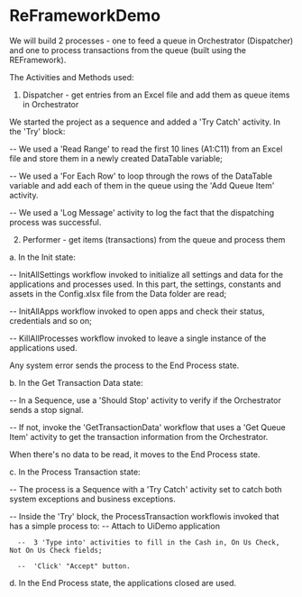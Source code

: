 # ReFrameworkDemo
We will build 2 processes - one to feed a queue in Orchestrator (Dispatcher) and one to process transactions from the queue (built using the REFramework).

The Activities and Methods used:

1. Dispatcher - get entries from an Excel file and add them as queue items in Orchestrator

We started the project as a sequence and added a 'Try Catch' activity. In the 'Try' block:

  --  We used a 'Read Range' to read the first 10 lines (A1:C11) from an Excel file and store them in a newly created DataTable variable;
  
  --  We used a 'For Each Row' to loop through the rows of the DataTable variable and add each of them in the queue using the 'Add Queue Item' activity.
  
  --  We used a 'Log Message' activity to log the fact that the dispatching process was successful.

2. Performer - get items (transactions) from the queue and process them

a. In the Init state:

   -- InitAllSettings workflow invoked to initialize all settings and data for the applications and processes used. In this part, the settings, 
      constants and assets in the Config.xlsx file from the Data folder are read;
      
   -- InitAllApps workflow invoked to open apps and check their status, credentials and so on;
   
   -- KillAllProcesses workflow invoked to leave a single instance of the applications used.

Any system error sends the process to the End Process state.

b. In the Get Transaction Data state:

   -- In a Sequence, use a 'Should Stop' activity to verify if the Orchestrator sends a stop signal.
   
   -- If not, invoke the 'GetTransactionData' workflow that uses a 'Get Queue Item' activity to get the transaction information from the Orchestrator.

When there's no data to be read, it moves to the End Process state.

c. In the Process Transaction state:

   -- The process is a Sequence with a 'Try Catch' activity set to catch both system exceptions and business exceptions.
   
   -- Inside the 'Try' block, the ProcessTransaction workflowis invoked that has a simple process to:
      --  Attach to UiDemo application
      
      --  3 'Type into' activities to fill in the Cash in, On Us Check, Not On Us Check fields;
      
      --  'Click' "Accept" button.

d. In the End Process state, the applications closed are used.
